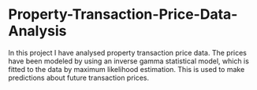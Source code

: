 # Property-Transaction-Price-Data-Analysis
In this project I have analysed property transaction price data. The prices have been modeled by using an inverse gamma statistical model, which is fitted to the data by maximum likelihood estimation. This is used to make predictions about future transaction prices.
